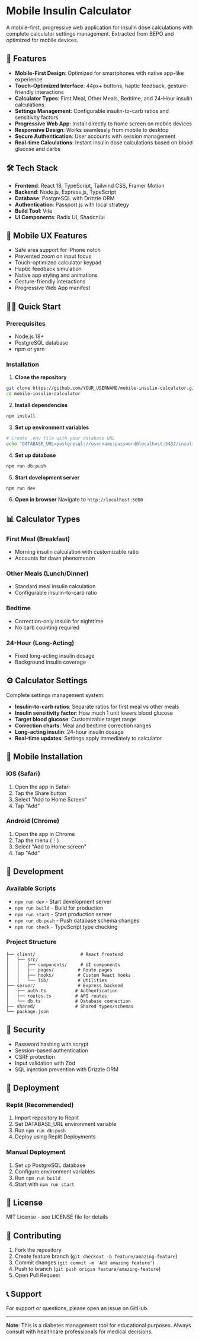 # Mobile Insulin Calculator

A mobile-first, progressive web application for insulin dose calculations with complete calculator settings management. Extracted from BEPO and optimized for mobile devices.

## 🚀 Features

- **Mobile-First Design**: Optimized for smartphones with native app-like experience
- **Touch-Optimized Interface**: 44px+ buttons, haptic feedback, gesture-friendly interactions
- **Calculator Types**: First Meal, Other Meals, Bedtime, and 24-Hour insulin calculations
- **Settings Management**: Configurable insulin-to-carb ratios and sensitivity factors
- **Progressive Web App**: Install directly to home screen on mobile devices
- **Responsive Design**: Works seamlessly from mobile to desktop
- **Secure Authentication**: User accounts with session management
- **Real-time Calculations**: Instant insulin dose calculations based on blood glucose and carbs

## 🛠 Tech Stack

- **Frontend**: React 18, TypeScript, Tailwind CSS, Framer Motion
- **Backend**: Node.js, Express.js, TypeScript
- **Database**: PostgreSQL with Drizzle ORM
- **Authentication**: Passport.js with local strategy
- **Build Tool**: Vite
- **UI Components**: Radix UI, Shadcn/ui

## 📱 Mobile UX Features

- Safe area support for iPhone notch
- Prevented zoom on input focus
- Touch-optimized calculator keypad
- Haptic feedback simulation
- Native app styling and animations
- Gesture-friendly interactions
- Progressive Web App manifest

## 🏃‍♂️ Quick Start

### Prerequisites

- Node.js 18+ 
- PostgreSQL database
- npm or yarn

### Installation

1. **Clone the repository**
```bash
git clone https://github.com/YOUR_USERNAME/mobile-insulin-calculator.git
cd mobile-insulin-calculator
```

2. **Install dependencies**
```bash
npm install
```

3. **Set up environment variables**
```bash
# Create .env file with your database URL
echo "DATABASE_URL=postgresql://username:password@localhost:5432/insulin_calculator" > .env
```

4. **Set up database**
```bash
npm run db:push
```

5. **Start development server**
```bash
npm run dev
```

6. **Open in browser**
Navigate to `http://localhost:5000`

## 📊 Calculator Types

### First Meal (Breakfast)
- Morning insulin calculation with customizable ratio
- Accounts for dawn phenomenon

### Other Meals (Lunch/Dinner)  
- Standard meal insulin calculation
- Configurable insulin-to-carb ratio

### Bedtime
- Correction-only insulin for nighttime
- No carb counting required

### 24-Hour (Long-Acting)
- Fixed long-acting insulin dosage
- Background insulin coverage

## ⚙️ Calculator Settings

Complete settings management system:
- **Insulin-to-carb ratios**: Separate ratios for first meal vs other meals
- **Insulin sensitivity factor**: How much 1 unit lowers blood glucose
- **Target blood glucose**: Customizable target range
- **Correction charts**: Meal and bedtime correction ranges
- **Long-acting insulin**: 24-hour insulin dosage
- **Real-time updates**: Settings apply immediately to calculator

## 📱 Mobile Installation

### iOS (Safari)
1. Open the app in Safari
2. Tap the Share button
3. Select "Add to Home Screen"
4. Tap "Add"

### Android (Chrome)
1. Open the app in Chrome
2. Tap the menu (⋮)
3. Select "Add to Home screen"
4. Tap "Add"

## 🔧 Development

### Available Scripts

- `npm run dev` - Start development server
- `npm run build` - Build for production
- `npm run start` - Start production server
- `npm run db:push` - Push database schema changes
- `npm run check` - TypeScript type checking

### Project Structure

```
├── client/                 # React frontend
│   ├── src/
│   │   ├── components/     # UI components
│   │   ├── pages/         # Route pages
│   │   ├── hooks/         # Custom React hooks
│   │   └── lib/           # Utilities
├── server/                # Express backend
│   ├── auth.ts           # Authentication
│   ├── routes.ts         # API routes
│   └── db.ts             # Database connection
├── shared/               # Shared types/schemas
└── package.json
```

## 🔐 Security

- Password hashing with scrypt
- Session-based authentication
- CSRF protection
- Input validation with Zod
- SQL injection prevention with Drizzle ORM

## 🚀 Deployment

### Replit (Recommended)
1. Import repository to Replit
2. Set DATABASE_URL environment variable
3. Run `npm run db:push`
4. Deploy using Replit Deployments

### Manual Deployment
1. Set up PostgreSQL database
2. Configure environment variables
3. Run `npm run build`
4. Start with `npm run start`

## 📄 License

MIT License - see LICENSE file for details

## 🤝 Contributing

1. Fork the repository
2. Create feature branch (`git checkout -b feature/amazing-feature`)
3. Commit changes (`git commit -m 'Add amazing feature'`)
4. Push to branch (`git push origin feature/amazing-feature`)
5. Open Pull Request

## 📞 Support

For support or questions, please open an issue on GitHub.

---

**Note**: This is a diabetes management tool for educational purposes. Always consult with healthcare professionals for medical decisions.